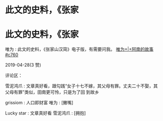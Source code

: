 # 此文的史料，《张家

# 此文的史料，《张家

唯为 : 此文的史料，《张家山汉简》电子版，有需要问我。 [唯为](https://mp.weixin.qq.com/s/cgsJO3soq5lYpIec9a-G2Q)[+|+](https://mp.weixin.qq.com/s/cgsJO3soq5lYpIec9a-G2Q)[阿南的故事](https://mp.weixin.qq.com/s/cgsJO3soq5lYpIec9a-G2Q)[#c760](https://mp.weixin.qq.com/s/cgsJO3soq5lYpIec9a-G2Q)

2019-04-28(3 赞)

评论区：

雪泥鸿爪 : 文章真好看，跟勾践“女子十七不嫁，其父母有罪。丈夫二十不娶，其父母有罪”类似，田南更可怜，只是为了回 到故乡

grissiom : 人口即财富 唯为 : [撇嘴]

Lucky star : 文章真好看 雪泥鸿爪 : [拥抱]